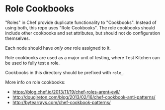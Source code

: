 # Role Cookbooks

"Roles" in Chef provide duplicate functionality to "Cookbooks". Instead of using both, this repo uses "Role Cookbooks". The role cookbooks should include other cookbooks and set attributes, but should not do configuration themselves.

Each node should have *only one* role assigned to it. 

Role cookbooks are used as a major unit of testing, where Test Kitchen can be used to fully test a role.

Cookbooks in this directory should be prefixed with `role_`.

More info on role cookbooks:

- https://blog.chef.io/2013/11/19/chef-roles-arent-evil/
- http://dougireton.com/blog/2013/02/16/chef-cookbook-anti-patterns/
- http://bytearrays.com/chef-cookbook-patterns/